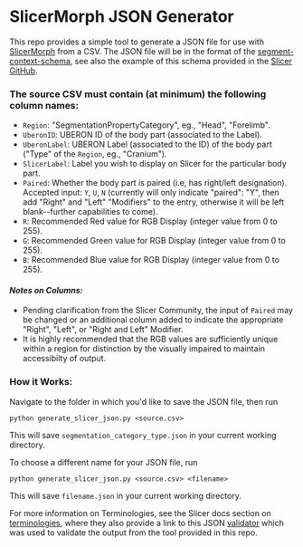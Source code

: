 # SlicerMorph JSON Generator

This repo provides a simple tool to generate a JSON file for use with [SlicerMorph](https://slicermorph.github.io/) from a CSV. The JSON file will be in the format of the [segment-context-schema](https://github.com/QIICR/dcmqi/blob/master/doc/schemas/segment-context-schema.json), see also the example of this schema provided in the [Slicer GitHub](https://github.com/Slicer/Slicer/blob/main/Modules/Loadable/Terminologies/Resources/SegmentationCategoryTypeModifier-DICOM-Master.json).

### The source CSV must contain (at minimum) the following column names:
   - `Region`: "SegmentationPropertyCategory", eg., "Head", "Forelimb".
   - `UberonID`: UBERON ID of the body part (associated to the Label).
   - `UberonLabel`: UBERON Label (associated to the ID) of the body part ("Type" of the `Region`, eg., "Cranium").
   - `SlicerLabel`: Label you wish to display on Slicer for the particular body part.
   - `Paired`: Whether the body part is paired (i.e, has right/left designation). Accepted input: `Y`, `U`, `N` (currently will only indicate "paired": "Y", then add "Right" and "Left" "Modifiers" to the entry, otherwise it will be left blank--further capabilities to come).
   - `R`: Recommended Red value for RGB Display (integer value from 0 to 255).
   - `G`: Recommended Green value for RGB Display (integer value from 0 to 255).
   - `B`: Recommended Blue value for RGB Display (integer value from 0 to 255).
  
#### _Notes on Columns:_  
  - Pending clarification from the Slicer Community, the input of `Paired` may be changed or an additional column added to indicate the appropriate "Right", "Left", or "Right and Left" Modifier.
  - It is highly recommended that the RGB values are sufficiently unique within a region for distinction by the visually impaired to maintain accessibilty of output.
  
  
### How it Works:
   Navigate to the folder in which you'd like to save the JSON file, then run
   ```
   python generate_slicer_json.py <source.csv>
   ```
   This will save `segmentation_category_type.json` in your current working directory.

   To choose a different name for your JSON file, run 
   ```
   python generate_slicer_json.py <source.csv> <filename>
   ```
   This will save `filename.json` in your current working directory.
  
  For more information on Terminologies, see the Slicer docs section on [terminologies](https://slicer.readthedocs.io/en/latest/user_guide/modules/terminologies.html), where they also provide a link to this JSON [validator](https://qiicr.org/dcmqi/#/validators) which was used to validate the output from the tool provided in this repo.
